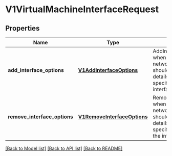 # V1VirtualMachineInterfaceRequest

## Properties
Name | Type | Description | Notes
------------ | ------------- | ------------- | -------------
**add_interface_options** | [**V1AddInterfaceOptions**](V1AddInterfaceOptions.md) | AddInterfaceOptions when set indicates a network interface should be added. The details within this field specify how to add the interface | [optional] 
**remove_interface_options** | [**V1RemoveInterfaceOptions**](V1RemoveInterfaceOptions.md) | RemoveInterfaceOptions when set indicates a network interface should be removed. The details within this field specify how to remove the interface | [optional] 

[[Back to Model list]](../README.md#documentation-for-models) [[Back to API list]](../README.md#documentation-for-api-endpoints) [[Back to README]](../README.md)


